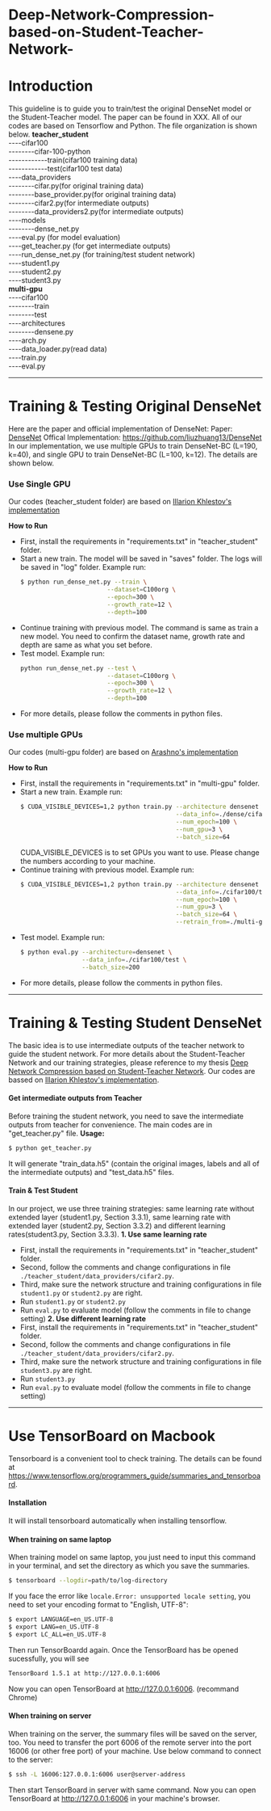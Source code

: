 # Deep-Network-Compression-based-on-Student-Teacher-Network-
# Introduction
This guideline is to guide you to train/test the original DenseNet model or the Student-Teacher model. The paper can be found in XXX. 
All of our codes are based on Tensorflow and Python.
The file organization is shown below.
**teacher_student**  
----cifar100  
--------cifar-100-python  
------------train(cifar100 training data)  
------------test(cifar100 test data)  
----data_providers  
--------cifar.py(for original training data)  
--------base_provider.py(for original training data)  
--------cifar2.py(for intermediate outputs)  
--------data_providers2.py(for intermediate outputs)  
----models  
--------dense_net.py  
----eval.py (for model evaluation)  
----get_teacher.py (for get intermediate outputs)  
----run_dense_net.py (for training/test student network)  
----student1.py  
----student2.py  
----student3.py  
**multi-gpu**  
----cifar100  
--------train  
--------test  
----architectures  
--------densene.py  
----arch.py  
----data_loader.py(read data)  
----train.py  
----eval.py  
***  
# Training & Testing Original DenseNet
Here are the paper and official implementation of DenseNet:
Paper: [DenseNet]
Offical Implementation: https://github.com/liuzhuang13/DenseNet
In our implementation, we use multiple GPUs to train DenseNet-BC (L=190, k=40), and single GPU to train DenseNet-BC (L=100, k=12). The details are shown below.
### Use Single GPU
Our codes (teacher_student folder) are based on [Illarion Khlestov's implementation]

**How to Run**
- First, install the requirements in "requirements.txt" in "teacher_student" folder.
- Start a new train. The model will be saved in "saves" folder. The logs will be saved in "log" folder. Example run: 
  ```sh
  $ python run_dense_net.py --train \
                          --dataset=C100org \
                          --epoch=300 \
                          --growth_rate=12 \
                          --depth=100 
  ```
- Continue training with previous model. The command is same as train a new model. You need to confirm the dataset name, growth rate and depth are same as what you set before.
- Test model. Example run:
  ```sh
  python run_dense_net.py --test \
                          --dataset=C100org \
                          --epoch=300 \
                          --growth_rate=12 \
                          --depth=100 
  ```
- For more details, please follow the comments in python files.
### Use multiple GPUs
Our codes (multi-gpu folder) are based on [Arashno's implementation]

**How to Run**
- First, install the requirements in "requirements.txt" in "multi-gpu" folder.  
- Start a new train. Example run:
  ```sh
  $ CUDA_VISIBLE_DEVICES=1,2 python train.py --architecture densenet \
                                             --data_info=./dense/cifar100/train \
                                             --num_epoch=100 \
                                             --num_gpu=3 \
                                             --batch_size=64
  ```
  CUDA_VISIBLE_DEVICES is to set GPUs you want to use. Please change the numbers according to your machine.
- Continue training with previous model. Example run:
  ```sh
  $ CUDA_VISIBLE_DEVICES=1,2 python train.py --architecture densenet \
                                             --data_info=./cifar100/train \
                                             --num_epoch=100 \
                                             --num_gpu=3 \
                                             --batch_size=64 \
                                             --retrain_from=./multi-gpu/dense-190/
  ```
- Test model. Example run:
  ```sh
  $ python eval.py --architecture=densenet \
                   --data_info=./cifar100/test \
                   --batch_size=200
  ```
- For more details, please follow the comments in python files.
***  
# Training & Testing Student DenseNet
The basic idea is to use intermediate outputs of the teacher network to guide the student network. For more details about the Student-Teacher Network and our training strategies, please reference to my thesis [Deep Network Compression based on Student-Teacher Network].
Our codes are bassed on [Illarion Khlestov's implementation].
#### Get intermediate outputs from Teacher
Before training the student network, you need to save the intermediate outputs from teacher for convenience. The main codes are in "get_teacher.py" file.
**Usage:**
```sh 
$ python get_teacher.py
```
It will generate "train_data.h5" (contain the original images, labels and all of the intermediate outputs) and "test_data.h5" files.
#### Train & Test Student
In our project, we use three training strategies: same learning rate without extended layer (student1.py, Section 3.3.1), same learning rate with extended layer (student2.py, Section 3.3.2) and different learning rates(student3.py, Section 3.3.3).
**1. Use same learning rate**
- First, install the requirements in "requirements.txt" in "teacher_student" folder.
- Second, follow the comments and change configurations in file ```./teacher_student/data_providers/cifar2.py```. 
- Third, make sure the network structure and training configurations in file ```student1.py``` or ```student2.py``` are right.
- Run ```student1.py``` or ```student2.py```
- Run ```eval.py``` to evaluate model (follow the comments in file to change setting)
**2. Use different learning rate**
- First, install the requirements in "requirements.txt" in "teacher_student" folder.
- Second, follow the comments and change configurations in file ```./teacher_student/data_providers/cifar2.py```. 
- Third, make sure the network structure and training configurations in file ```student3.py``` are right.
- Run ```student3.py```
- Run ```eval.py``` to evaluate model (follow the comments in file to change setting)
***  
# Use TensorBoard on Macbook
Tensorboard is a convenient tool to check training. The details can be found at https://www.tensorflow.org/programmers_guide/summaries_and_tensorboard. 
#### Installation
It will install tensorboard automatically when installing tensorflow.
#### When training on same laptop
When training model on same laptop, you just need to input this command in your terminal, and set the directory as which you save the summaries.
```sh
$ tensorboard --logdir=path/to/log-directory
```
If you face the error like
```locale.Error: unsupported locale setting```,
you need to set your encoding format to "English, UTF-8":
```sh
$ export LANGUAGE=en_US.UTF-8
$ export LANG=en_US.UTF-8
$ export LC_ALL=en_US.UTF-8
```
Then run TensorBoardd again.
Once the TensorBoard has be opened sucessfully, you will see 
```sh
TensorBoard 1.5.1 at http://127.0.0.1:6006
```
Now you can open TensorBoard at http://127.0.0.1:6006. (recommand Chrome)
#### When training on server
When training on the server, the summary files will be saved on the server, too. You need to transfer the port 6006 of the remote server into the port 16006 (or other free port) of your machine. Use below command to connect to the server:
```sh
$ ssh -L 16006:127.0.0.1:6006 user@server-address
```
Then start TensorBoard in server with same command.
Now you can open TensorBoard at http://127.0.0.1:6006 in your machine's browser.


[Arashno's implementation]: <https://github.com/arashno/tensorflow_multigpu_imagenet> 
[Illarion Khlestov's implementation]: <https://github.com/ikhlestov/vision_networks>  
[DenseNet]: <https://arxiv.org/abs/1608.06993>
[Deep Network Compression based on Student-Teacher Network]: <http:172.0.0.1>
